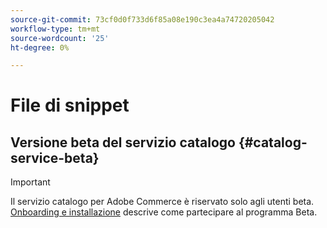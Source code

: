 ```yaml
---
source-git-commit: 73cf0d0f733d6f85a08e190c3ea4a74720205042
workflow-type: tm+mt
source-wordcount: '25'
ht-degree: 0%

---
```

# File di snippet

## Versione beta del servizio catalogo {#catalog-service-beta}

>[!IMPORTANT]
>
>Il servizio catalogo per Adobe Commerce è riservato solo agli utenti beta. [Onboarding e installazione](../catalog-service/installation.md) descrive come partecipare al programma Beta.

